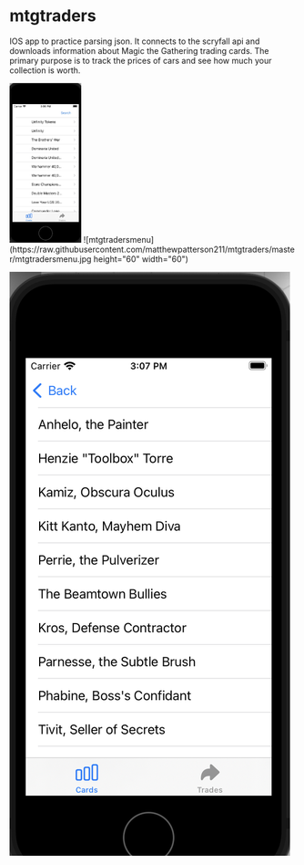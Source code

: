 # mtgtraders

IOS app to practice parsing json. It connects to the scryfall api and downloads information about Magic the Gathering trading cards. The primary purpose is to track the prices of cars and see how much your collection is worth.

<img src="https://raw.githubusercontent.com/matthewpatterson211/mtgtraders/master/mtgtradersmenu.jpg" height="25%" width="25%" >
![mtgtradersmenu](https://raw.githubusercontent.com/matthewpatterson211/mtgtraders/master/mtgtradersmenu.jpg height="60" width="60")


![mtgtradersmenu2](https://raw.githubusercontent.com/matthewpatterson211/mtgtraders/master/mtgtradersmenu2.png)

